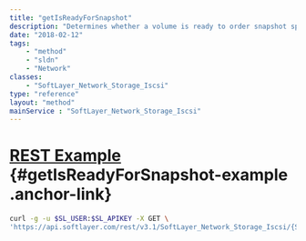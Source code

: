 ```yaml
---
title: "getIsReadyForSnapshot"
description: "Determines whether a volume is ready to order snapshot space, or, if snapshot space is already available, to assign a snapshot schedule, or to take a manual snapshot."
date: "2018-02-12"
tags:
    - "method"
    - "sldn"
    - "Network"
classes:
    - "SoftLayer_Network_Storage_Iscsi"
type: "reference"
layout: "method"
mainService : "SoftLayer_Network_Storage_Iscsi"
---
```


# [REST Example](#getIsReadyForSnapshot-example) <a href="/article/rest/"><i class="fas fa-question"></i></a> {#getIsReadyForSnapshot-example .anchor-link} 
```bash
curl -g -u $SL_USER:$SL_APIKEY -X GET \
'https://api.softlayer.com/rest/v3.1/SoftLayer_Network_Storage_Iscsi/{SoftLayer_Network_Storage_IscsiID}/getIsReadyForSnapshot'
```
